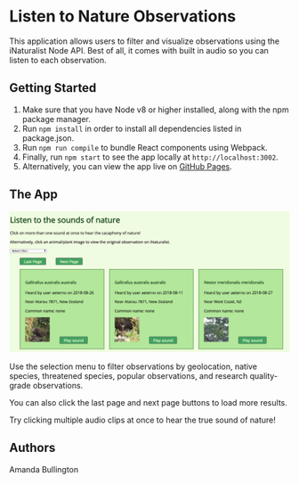 # Listen to Nature Observations
This application allows users to filter and visualize observations using the iNaturalist Node API. Best of all, it comes with built in audio so you can listen to each observation. 

## Getting Started

1. Make sure that you have Node v8 or higher installed, along with the npm package manager.
2. Run `npm install` in order to install all dependencies listed in package.json.
3. Run `npm run compile` to bundle React components using Webpack. 
4. Finally, run `npm start` to see the app locally at `http://localhost:3002`.
5. Alternatively, you can view the app live on [GitHub Pages](https://albullington.github.io/iNaturalist/public/). 

## The App

![Listen to nature](https://github.com/albullington/iNaturalist/blob/master/app/images/app-screenshot.png)

Use the selection menu to filter observations by geolocation, native species, threatened species, popular observations, and research quality-grade observations.

You can also click the last page and next page buttons to load more results. 

Try clicking multiple audio clips at once to hear the true sound of nature!

## Authors

Amanda Bullington
